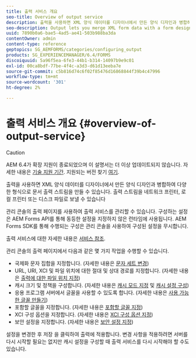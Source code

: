 ```yaml
---
title: 출력 서비스 개요
seo-title: Overview of output service
description: 출력을 사용하면 XML 양식 데이터를 디자이너에서 만든 양식 디자인과 병합하여 다양한 형식으로 문서 출력 스트림을 만들 수 있습니다.
seo-description: Output lets you merge XML form data with a form design created in Designer to create a document output stream in various formats.
uuid: 7890b0a6-bae5-4ad5-ae41-503b988ba3da
contentOwner: admin
content-type: reference
geptopics: SG_AEMFORMS/categories/configuring_output
products: SG_EXPERIENCEMANAGER/6.4/FORMS
discoiquuid: 5a96f5ea-6fe3-44b1-b314-14097b9e9c01
exl-id: 00ca8bdf-77be-4f4c-a3d3-d61d13eeba7e
source-git-commit: c5b816d74c6f02f85476d16868844f39b4c47996
workflow-type: tm+mt
source-wordcount: '301'
ht-degree: 2%

---
```


# 출력 서비스 개요 {#overview-of-output-service}

>[!CAUTION]
>
>AEM 6.4가 확장 지원이 종료되었으며 이 설명서는 더 이상 업데이트되지 않습니다. 자세한 내용은 [기술 지원 기간](https://helpx.adobe.com/kr/support/programs/eol-matrix.html). 지원되는 버전 찾기 [여기](https://experienceleague.adobe.com/docs/).

출력을 사용하면 XML 양식 데이터를 디자이너에서 만든 양식 디자인과 병합하여 다양한 형식으로 문서 출력 스트림을 만들 수 있습니다. 출력 스트림을 네트워크 프린터, 로컬 프린터 또는 디스크 파일로 보낼 수 있습니다

관리 콘솔의 출력 페이지를 사용하여 출력 서비스를 관리할 수 있습니다. 구성하는 설정은 AEM Forms API를 통해 동등한 설정을 지정하지 않은 런타임에 사용됩니다. AEM Forms SDK를 통해 수행되는 구성은 관리 콘솔을 사용하여 구성된 설정을 무시합니다.

출력 서비스에 대한 자세한 내용은 [서비스 참조](https://www.adobe.com/go/learn_aemforms_services_61).

관리 콘솔의 출력 페이지에서 다음과 같은 몇 가지 작업을 수행할 수 있습니다.

* 국제화 문자 집합을 지정합니다. (자세한 내용은 [문자 세트 변경](/help/forms/using/admin-help/change-character-set.md#change-the-character-set))
* URL, URI, XCI 및 파일 위치에 대한 절대 및 상대 경로를 지정합니다. (자세한 내용은 [출력에 대한 파일 위치 지정](/help/forms/using/admin-help/specify-file-locations-output.md#specify-file-locations-for-output))
* 캐시 크기 및 정책을 구성합니다. (자세한 내용은 [캐시 모드 지정](/help/forms/using/admin-help/configuring-caching-output.md#specifying-the-cache-mode) 및 [캐시 설정 구성](/help/forms/using/admin-help/configuring-caching-output.md#configuring-cache-settings))
* 응용 프로그램 서버에서 글꼴을 사용할 수 있도록 합니다. (자세한 내용은 [사용 가능한 글꼴 만들기](/help/forms/using/admin-help/make-fonts-available.md#make-fonts-available))
* 포함할 글꼴을 지정합니다. (자세한 내용은 [포함할 글꼴 지정](/help/forms/using/admin-help/specify-fonts-embed.md#specify-fonts-to-embed))
* XCI 구성 옵션을 지정합니다. (자세한 내용은 [XCI 구성 옵션 지정](/help/forms/using/admin-help/specify-xci-configuration-options.md#specify-xci-configuration-options))
* 보안 설정을 지정합니다. (자세한 내용은 [보안 설정 지정](/help/forms/using/admin-help/specify-security-settings.md#specify-security-settings))

설정을 변경한 후 저장 을 클릭하여 출력에 적용합니다. 변경 사항을 적용하려면 서버를 다시 시작할 필요는 없지만 캐시 설정을 구성할 때 출력 서비스를 다시 시작해야 할 수도 있습니다.
